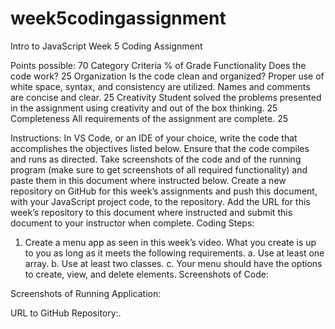 # week5codingassignment
Intro to JavaScript Week 5 Coding Assignment

Points possible: 70
Category	Criteria	% of Grade
Functionality	Does the code work?	25
Organization	Is the code clean and organized? Proper use of white space, syntax, and consistency are utilized. Names and comments are concise and clear.	25
Creativity	Student solved the problems presented in the assignment using creativity and out of the box thinking.	25
Completeness	All requirements of the assignment are complete.	25

Instructions: In VS Code, or an IDE of your choice, write the code that accomplishes the objectives listed below. Ensure that the code compiles and runs as directed. Take screenshots of the code and of the running program (make sure to get screenshots of all required functionality) and paste them in this document where instructed below. Create a new repository on GitHub for this week’s assignments and push this document, with your JavaScript project code, to the repository. Add the URL for this week’s repository to this document where instructed and submit this document to your instructor when complete.
Coding Steps:
1.	Create a menu app as seen in this week’s video. What you create is up to you as long as it meets the following requirements.
a.	Use at least one array.
b.	Use at least two classes.
c.	Your menu should have the options to create, view, and delete elements.
Screenshots of Code:

Screenshots of Running Application:

URL to GitHub Repository:.
